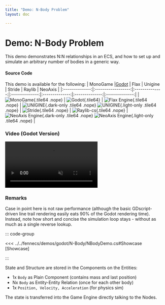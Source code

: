 ```yaml
---
title: "Demo: N-Body Problem"
layout: doc

---
```


# Demo: N-Body Problem
 
This demo demonstrates N:N relationships in an ECS, and how to set up and simulate an arbitrary number of bodies in a generic way.

#### Source Code
This demo is available for the following: 
| MonoGame |[Godot](https://github.com/outfox/fennecs/tree/main/demos/godot) | Flax | Unigine | Stride | Raylib | NeoAxis |
|:--------------:|:------------------:|:--------------:|:--------------:|:--------------:|:--------------:|:--------------:|
|![MonoGame](https://fennecs.tech/img/logo-monogame-80.png){.tile64 .nope} | ![Godot](https://fennecs.tech/img/logo-godot-80.png){.tile64} | ![Flax Engine](https://fennecs.tech/img/logo-flax-80.png){.tile64 .nope} | ![UNIGINE](https://fennecs.tech/img/logo-unigine-80-darkmode.png){.dark-only .tile64 .nope} ![UNIGINE](https://fennecs.tech/img/logo-unigine-80-lightmode.png){.light-only .tile64 .nope} | ![Stride](https://fennecs.tech/img/logo-stride-80.png){.tile64 .nope} |  ![Raylib-cs](https://fennecs.tech/img/logo-raylib-80.png){.tile64 .nope} | ![NeoAxis Engine](https://fennecs.tech/img/logo-neoaxis-80-darkmode.png){.dark-only .tile64 .nope} ![NeoAxis Engine](https://fennecs.tech/img/logo-neoaxis-80-lightmode.png){.light-only .tile64 .nope} | 

 
### Video (Godot Version)
<video controls autoplay muted loop>
<source src="https://fennecs.tech/video/fennecs-godot-nbody.mp4" type="video/mp4"/>
Your browser does not support the video tag.
</video>


### Remarks
Case in point here is not raw performance (although the basic GDscript-driven line trail rendering easily eats 90% of the Godot rendering time). Instead, note how short and concise the simulation loop stays - without as much as a single reverse lookup.

::: code-group

<<< ../../fennecs/demos/godot/N-Body/NBodyDemo.cs#Showcase [Showcase]

:::


State and Structure are stored in the Components on the Entities:

- 1x `Body` as Plain Component (contains mass and last position)
- Nx `Body` as Entity-Entity Relation (once for each other body)
- 1x `Position, Velocity, Acceleration` (for physics sim)

The state is transferred into the Game Engine directly talking to the Nodes.
